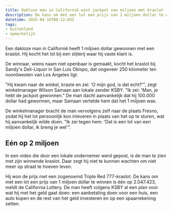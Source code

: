 ```yaml
---
title: Dakloze man in Californië wint jackpot van miljoen met kraslot
description: De kans om met een lot een prijs van 1 miljoen dollar te winnen is één op 2.047.423, meldt de California Lottery
datetime: 2025-04-16T08:12:03Z
tags:
- buitenland
- opmerkelijk
---
```


Een dakloze man in Californië heeft 1 miljoen dollar gewonnen met een kraslot. Hij kocht het lot bij een slijterij waar hij vaste klant is.

De winnaar, wiens naam niet openbaar is gemaakt, kocht het kraslot bij Sandy's Deli-Liquor in San Luis Obispo, dat ongeveer 250 kilometer ten noordwesten van Los Angeles ligt.

"Hij kwam naar de winkel, kraste en zei: 'O mijn god, is dat echt?'", zegt winkelmanager Wilson Samaan aan lokale zender KSBY. "Ik zei: 'Man, je hebt de jackpot gewonnen." De man dacht aanvankelijk dat hij 100.000 dollar had gewonnen, maar Samaan vertelde hem dat het 1 miljoen was.

De winkelmanager bracht de man vervolgens zelf naar de plaats Fresno, zodat hij het lot persoonlijk kon inleveren in plaats van het op te sturen, wat hij aanvankelijk wilde doen. "Ik zei tegen hem: 'Dat is een lot van een miljoen dollar, ik breng je wel'".

## Eén op 2 miljoen

In een video die door een lokale ondernemer werd gepost, is de man te zien met zijn winnende kraslot. Daar zegt hij niet te kunnen wachten om niet meer op straat te hoeven leven.

Hij won de prijs met een zogenoemd Triple Red 777-kraslot. De kans om met een lot een prijs van 1 miljoen dollar te winnen is één op 2.047.423, meldt de California Lottery. De man heeft volgens KSBY al een plan voor wat hij met het geld gaat doen: een aanbetaling doen voor een huis, een auto kopen en de rest van het geld investeren en op een spaarrekening zetten.
